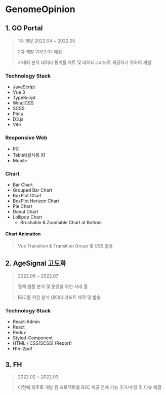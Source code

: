 # GenomeOpinion



## 1. GO Portal

> 1차 개발 2022.04 ~ 2022.05
>
> 2차 개발 2022.07 예정
>
> 사내의 분석 데이터 통계를 차트 및 데이터그리드로 제공하기 위하여 개발.



### Technology Stack

* JavaScript
* Vue 3
* TypeScript
* WindiCSS
* SCSS
* Pinia
* D3.js
* Vite



### Responsive Web

* PC
* Tablet(실사용 X)
* Mobile



### Chart

* Bar Chart
* Grouped Bar Chart
* BoxPlot Chart
* BoxPlot Horizon Chart
* Pie Chart
* Donut Chart
* Lollipop Chart
  * Brushable & Zoomable Chart at Bottom



#### Chart Animation

> Vue Transition & Transition Group 및 CSS 활용



## 2. AgeSignal 고도화

> 2022.06 ~ 2022.07
>
> 혈액 샘플 분석 및 운영을 위한 사내 툴
>
> B2C를 위한 분석 데이터 리포트 제작 및 발송



### Technology Stack

* React-Admin
* React
* Redux
* Styled-Component
* HTML / CSS(SCSS) (Report)
* Html2pdf



## 3. FH

> 2022.02 ~ 2022.03
>
> 이전에 외주로 개발 된 프로젝트를 B2C 제공 전에 기능 추가/수정 및 이슈 해결

